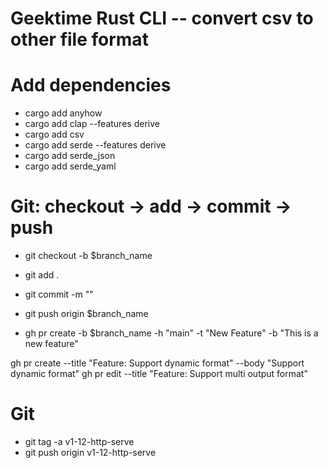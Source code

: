 # Geektime Rust CLI -- convert csv to other file format

# Add dependencies

- cargo add anyhow
- cargo add clap --features derive
- cargo add csv
- cargo add serde --features derive
- cargo add serde_json
- cargo add serde_yaml

# Git: checkout -> add -> commit -> push

- git checkout -b $branch_name
- git add .
- git commit -m ""
- git push origin $branch_name

- gh pr create -b $branch_name -h "main" -t "New Feature" -b "This is a new feature"

gh pr create --title "Feature: Support dynamic format" --body "Support dynamic format"
gh pr edit --title "Feature: Support multi output format"

# Git

- git tag -a v1-12-http-serve
- git push origin v1-12-http-serve
